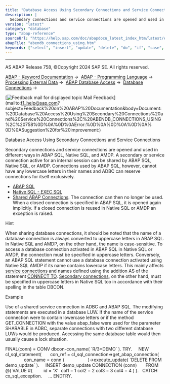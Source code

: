 ```yaml
---
title: "Database Access Using Secondary Connections and Service Connections"
description: |
  Secondary connections and service connections are opened and used in different ways in ABAP SQL, Native SQL, and AMDP. A secondary or service connection active for an internal session can be shared by ABAP SQL, Native SQL, or AMDP. Connections used by ABAP SQL, however, cannot have any lowercase let
version: "latest"
category: "database"
type: "abap-reference"
sourceUrl: "https://help.sap.com/doc/abapdocu_latest_index_htm/latest/en-US/abendb_connections_using.htm"
abapFile: "abendb_connections_using.htm"
keywords: ["select", "insert", "update", "delete", "do", "if", "case", "try", "catch", "method", "class", "data", "types", "abendb", "connections", "using"]
---
```


* * *

AS ABAP Release 758, ©Copyright 2024 SAP SE. All rights reserved.

[ABAP - Keyword Documentation](https://help.sap.com/doc/abapdocu_latest_index_htm/latest/en-US/abenabap.htm) →  [ABAP - Programming Language](https://help.sap.com/doc/abapdocu_latest_index_htm/latest/en-US/abenabap_reference.htm) →  [Processing External Data](https://help.sap.com/doc/abapdocu_latest_index_htm/latest/en-US/abenabap_language_external_data.htm) →  [ABAP Database Access](https://help.sap.com/doc/abapdocu_latest_index_htm/latest/en-US/abendb_access.htm) →  [Database Connections](https://help.sap.com/doc/abapdocu_latest_index_htm/latest/en-US/abendb_connections.htm) → 

 [![](Mail.gif?object=Mail.gif "Feedback mail for displayed topic") Mail Feedback](mailto:f1_help@sap.com?subject=Feedback%20on%20ABAP%20Documentation&body=Document:%20Database%20Access%20Using%20Secondary%20Connections%20and%20Service%20Connections%2C%20ABENDB_CONNECTIONS_USING%2C%20758%0D%0A%0D%0AError:%0D%0A%0D%0A%0D%0A%
0D%0ASuggestion%20for%20improvement:)

Database Access Using Secondary Connections and Service Connections

Secondary connections and service connections are opened and used in different ways in ABAP SQL, Native SQL, and AMDP. A secondary or service connection active for an internal session can be shared by ABAP SQL, Native SQL, or AMDP. Connections used by ABAP SQL, however, cannot have any lowercase letters in their names and ADBC can reserve connections for itself exclusively.

-   [ABAP SQL](#abendb-connections-using-1-------native-sql---adbc---@ITOC@@ABENDB_CONNECTIONS_USING_2)
-   [Native SQL - EXEC SQL](#abendb-connections-using-3-------amdp---@ITOC@@ABENDB_CONNECTIONS_USING_4)
-   [Shared ABAP Connections](#abendb-connections-using-5---abap-sql-----the-following-additions-can-be-used-to-use-a-database-connection-other-than-the--standard-connection--https---help-sap-com-doc-abapdocu-latest-index-htm-latest-en-us-abenstandard-db-connection-glosry-htm--glossary-entry---in-abap-sql-------the-addition--connection--https---help-sap-com-doc-abapdocu-latest-index-htm-latest-en-us-abapselect-connection-htm--for-read-statements-----the-identical-addition--connection--https---help-sap-com-doc-abapdocu-latest-index-htm-latest-en-us-abapiumd-conn-htm--for-write-statements--if-the-addition-connection-is-specified-using-the-name-of-a--secondary-connection--https---help-sap-com-doc-abapdocu-latest-index-htm-latest-en-us-abensecondary-db-connection-glosry-htm--glossary-entry---from-the-database-table-dbcon-or-using-the-name-of-a--service-connection--https---help-sap-com-doc-abapdocu-latest-index-htm-latest-en-us-abenservice-connection-glosry-htm--glossary-entry---in-an-abap-sql-statement--the-following-applies-------if-the-specified-connection-is-not-yet-active-in-the-current--internal-session--https---help-sap-com-doc-abapdocu-latest-index-htm-latest-en-us-abeninternal-session-glosry-htm--glossary-entry----it-is-either-opened-and-given-the-state-active-or--if-an-open-inactive-connection-exists-for-the-current-work-process--it-is-reused-and-set-to-active--when-the-connection-is-activated--a--database-luw--https---help-sap-com-doc-abapdocu-latest-index-htm-latest-en-us-abendatabase-luw-glosry-htm--glossary-entry---is-opened-for-it-and-this-can-be-used-by-abap-sql--native-sql--or-amdp------if-the-specified-connection-is-already-active-in-the-current--internal-session--https---help-sap-com-doc-abapdocu-latest-index-htm-latest-en-us-abeninternal-session-glosry-htm--glossary-entry----the-abap-sql-statement-uses-this-connection-and-works-in-its--database-luw--https---help-sap-com-doc-abapdocu-latest-index-htm-latest-en-us-abendatabase-luw-glosry-htm--glossary-entry----the-connection-can-be-activated-using-abap-sql--native-sql--or-amdp---when-a--secondary-connection--https---help-sap-com-doc-abapdocu-latest-index-htm-latest-en-us-abensecondary-db-connection-glosry-htm--glossary-entry---is-used--an-abap-sql-statement-only-accesses-the--database-schema--https---help-sap-com-doc-abapdocu-latest-index-htm-latest-en-us-abendatabase-schema-glosry-htm--glossary-entry---assigned-to-the--database-user-name--https---help-sap-com-doc-abapdocu-latest-index-htm-latest-en-us-abendatabase-user-name-glosry-htm--glossary-entry---assigned-to-the-secondary-connection--abap-sql-can-only-access-database-tables-and-views-that-are-defined-in-the--abap-dictionary--https---help-sap-com-doc-abapdocu-latest-index-htm-latest-en-us-abenabap-dictionary-glosry-htm--glossary-entry---in-the-current-as-abap--which-means-that-every-database-table-or-view-accessed-using-a--secondary-connection--https---help-sap-com-doc-abapdocu-latest-index-htm-latest-en-us-abensecondary-db-connection-glosry-htm--glossary-entry---must-exist-and-be-active-as-a-database-or-view-with-the-same-name-and-matching-ddic-structure-in-the-current-as-abap--regardless-of-the--secondary-database--https---help-sap-com-doc-abapdocu-latest-index-htm-latest-en-us-abensecondary-db-glosry-htm--glossary-entry---and-database-schema--for-the-database-tables-or-views-of-the-secondary-database--abap-sql-assumes-that-their--table-category--https---help-sap-com-doc-abapdocu-latest-index-htm-latest-en-us-abenddic-database-tables-tab-cat-htm--and-type-information-matches-the-local-definition-exactly--this-prerequisite-is-essential--for-example--for-the-correct-interpretation-of-the-database-content-and--if-necessary--their-conversion-with-respect-to-the-abap-types-of-the-target-fields--if-this-prerequisite-is-not-met--incorrect-data-or-runtime-errors-can-be-caused-by-reads-or-writes-depending-on-the-database-system--because-the-abap-runtime-framework-cannot-ensure-the-consistency-of-the-type-descriptions-in-the-local-and-remote-databases--the-consistency-must-be-guaranteed-by-the-relevant-application-program---the-name-of-a--secondary-connection--https---help-sap-com-doc-abapdocu-latest-index-htm-latest-en-us-abensecondary-db-connection-glosry-htm--glossary-entry---or--service-connection--https---help-sap-com-doc-abapdocu-latest-index-htm-latest-en-us-abenservice-connection-glosry-htm--glossary-entry---specified-after-connection-is-transformed-into-uppercase-letters-internally--this-must-be-respected-when-native-sql-accesses-the-connection-explicitly--conversely--an-abap-sql-statement-can-reuse-database-connections-active-in-native-sql-or-amdp-only-if-their-names-do-not-contain-any-lowercase-letters---hints------the-type-of-a-database-object-specified-in-an-abap-sql-statement-using-the-addition-connection-does-not-necessarily-need-to-match-the-type-of-the-database-object-with-the-same-name-in-the-secondary-database--for-example--a-view-with-the-same-name-in-the-secondary-database-can-be-accessed-by-specifying-a-database-table-and-vice-versa-if-they-have-the-same-structure------if-a-database-table-specified-using-the-addition-connection-in-an-abap-sql-statement-is-a--global-temporary-table--gtt---https---help-sap-com-doc-abapdocu-latest-index-htm-latest-en-us-abenglobal-temporary-table-glosry-htm--glossary-entry----it-is-handled-like-a-gtt--even-if-it-is-a-regular-transparent-table-in-the-secondary-database--conversely--there-is-no-special-handling-in-abap-sql-if-the-database-is-a-gtt-on-the-secondary-database-only------the-prerequisite-that-an-identically-named-database-object-with-a-suitable-ddic-structure-must-exist-in-the-current-system-for-views-accessed-using-a-secondary-connection-is-particularly-important-for--ddic-external-views--https---help-sap-com-doc-abapdocu-latest-index-htm-latest-en-us-abenexternal-view-glosry-htm--glossary-entry-----example--specification-of-a-database-connection-in-abap-sql---final-conn----conv-dbcon-con--name-------------delete-from-demo--update-connection--conn----native-sql---adbc-----to-use-a-database-connection-other-than-the--standard-connection--https---help-sap-com-doc-abapdocu-latest-index-htm-latest-en-us-abenstandard-db-connection-glosry-htm--glossary-entry---in--adbc--https---help-sap-com-doc-abapdocu-latest-index-htm-latest-en-us-abenadbc-glosry-htm--glossary-entry----the-static-method--get--abap--connection--https---help-sap-com-doc-abapdocu-latest-index-htm-latest-en-us-abencl-sql-connection-htm--of-the-class-cl--sql--connection-can-be-used--the-return-value-of-the-method-is-a-reference-to-a-connection-object-that-can-be-passed-to-other-adbc-objects--using-the-input-parameter-con--name--the-method-can-be-passed-the-name-of-a--secondary-connection--https---help-sap-com-doc-abapdocu-latest-index-htm-latest-en-us-abensecondary-db-connection-glosry-htm--glossary-entry---from-the-database-table-dbcon-or-a--service-connection--https---help-sap-com-doc-abapdocu-latest-index-htm-latest-en-us-abenservice-connection-glosry-htm--glossary-entry----these-names-are-case-sensitive--the-activated-connection-is-an--abap-connection--https---help-sap-com-doc-abapdocu-latest-index-htm-latest-en-us-abenabap-connection-glosry-htm--glossary-entry---that-can-be-used-in-abap-sql--native-sql--and-amdp--a-further-method--get--connection--https---help-sap-com-doc-abapdocu-latest-index-htm-latest-en-us-abencl-sql-connection-htm--works-in-a-similar-way-to-get--abap--connection--but-has-an-additional-input-parameter-sharable--which-activates-an-exclusive-connection-if-its-default-parameter-abap--false-is-used-------get--abap--connection-or-get--connection-with-abap--true-passed-to-sharable-for-shared--abap-connections--https---help-sap-com-doc-abapdocu-latest-index-htm-latest-en-us-abenabap-connection-glosry-htm--glossary-entry------------if-the-connection-passed-to-con--name-is-not-yet-active-in-the-current--internal-session--https---help-sap-com-doc-abapdocu-latest-index-htm-latest-en-us-abeninternal-session-glosry-htm--glossary-entry----it-is-either-opened-and-set-to-active-or--if-an-open-inactive-connection-exists-for-the-current-work-process--it-is-reused-and-set-to-active--when-the-connection-is-activated--a--database-luw--https---help-sap-com-doc-abapdocu-latest-index-htm-latest-en-us-abendatabase-luw-glosry-htm--glossary-entry---is-opened-for-it----------if-the-connection-passed-to-con--name-is-already-active-in-the-current--internal-session--https---help-sap-com-doc-abapdocu-latest-index-htm-latest-en-us-abeninternal-session-glosry-htm--glossary-entry----this-connection-and-its--database-luw--https---help-sap-com-doc-abapdocu-latest-index-htm-latest-en-us-abendatabase-luw-glosry-htm--glossary-entry---are-used--the-connection-can-be-activated-using-abap-sql--native-sql--or-amdp------get--connection-with-abap--false-passed-to-sharable--default--for-exclusive-connections-----------a-new-connection-is-always-activated-for-the-current--internal-session--https---help-sap-com-doc-abapdocu-latest-index-htm-latest-en-us-abeninternal-session-glosry-htm--glossary-entry---by-opening-a-new-connection-or-activating-an-inactive-connection-of-the-current-work-process--no-existing-active-connection-of-the-name-passed-to-con--name-is-used--a-connection-activated-like-this-can-only-be-used-exclusively-using-the-returned-connection-object-in-adbc--------after-successful-execution--get--connection-gets-a-reference-to-a-connection-object--the-connection-object-represents-the-connection-activated-or-reused-using-get--connection-in-adbc-and-can-be-passed-to-the-instance-constructors-of-the-classes-cl--sql--statement-and-cl--sql--prepared--statement--the-sql-statements-of-these-classes-are-then-executed-on-this-connection-in-its-database-luw---hints------abap--false-can-be-used-for-the-parameter-sharable-of-the-method-get--connection-to-control-the-use-of-a-database-connection-and-its-database-luw-explicitly--database-connections-that-are-activated-differently-are-usually-available-to-all-accesses-in-abap-sql-and-native-sql------if-abap--false-is-passed-to-the-parameter-sharable-of-the-method-get--connection--multiple-database-connections-with-the-same-name-can-be-activated-and-used-within-a-single-internal-session--these-are-indicated-in-the-output-of-the-program-dbconinfo-by-the-different-values-in-the-column-hdl------when-opening-exclusive-connections-for-connection-objects--the-maximum-number-of-connections-for-each-work-process-must-not-be-exceeded--exclusive-connection-should-be-closed-explicitly-once-they-are-no-longer-needed-and-if-there-are-a-large-number-of-connection-objects---example--specification-of-a-database-connection-in-adbc---final-conn----conv-dbcon-con--name-------------try------new-cl--sql--statement--------con--ref---cl--sql--connection--get--abap--connection--------------------con--name---conn----------------------execute--update----delete-from-demo--update--------catch-cx--sql--exception----------endtry---native-sql---exec-sql-----the-following-special-statements-can-be-used-to-use-a-database-connection-other-than-the--standard-connection--https---help-sap-com-doc-abapdocu-latest-index-htm-latest-en-us-abenstandard-db-connection-glosry-htm--glossary-entry---in-native-sql-embedded-between--exec-sql--https---help-sap-com-doc-abapdocu-latest-index-htm-latest-en-us-abapexec-htm--and--endexec--https---help-sap-com-doc-abapdocu-latest-index-htm-latest-en-us-abapendexec-htm--------connect-to--https---help-sap-com-doc-abapdocu-latest-index-htm-latest-en-us-abapexec-connection-htm-------set-connection--https---help-sap-com-doc-abapdocu-latest-index-htm-latest-en-us-abapexec-connection-htm---the-statement--connect-to--https---help-sap-com-doc-abapdocu-latest-index-htm-latest-en-us-abapexec-connection-htm--can-be-used-to-activate-a--secondary-connection--https---help-sap-com-doc-abapdocu-latest-index-htm-latest-en-us-abensecondary-db-connection-glosry-htm--glossary-entry---or-a--service-connection--https---help-sap-com-doc-abapdocu-latest-index-htm-latest-en-us-abenservice-connection-glosry-htm--glossary-entry----here--the-addition-as-can-be-used-to-open-the-same-connection-more-than-once-under-different-names--the-entries-made-here-are-case-sensitive-------if-no-name-is-specified-using-as--the-following-applies----------if-the-connection-specified-after-connect-to-is-not-yet-active-in-the-current--internal-session--https---help-sap-com-doc-abapdocu-latest-index-htm-latest-en-us-abeninternal-session-glosry-htm--glossary-entry----it-is-either-opened-and-set-to-active-or--if-an-open-inactive-connection-exists-for-the-current-work-process--it-is-reused-and-set-to-active--when-the-connection-is-activated--a--database-luw--https---help-sap-com-doc-abapdocu-latest-index-htm-latest-en-us-abendatabase-luw-glosry-htm--glossary-entry---is-opened-for-it-and-this-can-be-used-by-abap-sql--native-sql--and-amdp----------if-the-connection-specified-after-con--name-is-already-active-in-the-current--internal-session--https---help-sap-com-doc-abapdocu-latest-index-htm-latest-en-us-abeninternal-session-glosry-htm--glossary-entry----this-connection-and-its--database-luw--https---help-sap-com-doc-abapdocu-latest-index-htm-latest-en-us-abendatabase-luw-glosry-htm--glossary-entry---are-reused--the-connection-can-be-activated-using-abap-sql--native-sql--or-amdp------if-a-name-is-specified-using-as--the-following-applies----------if-the-connection-specified-after-connect-to-is-not-yet-active-under-this-name-in-the-current--internal-session--https---help-sap-com-doc-abapdocu-latest-index-htm-latest-en-us-abeninternal-session-glosry-htm--glossary-entry----it-is-either-opened-and-set-to-active-or--if-an-open-inactive-connection-exists-for-the-current-work-process--it-is-reused-and-given-the-state-active--when-the-connection-is-activated--a--database-luw--https---help-sap-com-doc-abapdocu-latest-index-htm-latest-en-us-abendatabase-luw-glosry-htm--glossary-entry---is-opened-for-it--a-connection-with-a-name-defined-using-as-is-only-used-by-native-sql-embedded-between--exec-sql--https---help-sap-com-doc-abapdocu-latest-index-htm-latest-en-us-abapexec-htm--and--endexec--https---help-sap-com-doc-abapdocu-latest-index-htm-latest-en-us-abapendexec-htm---abap-sql-and-other-kinds-of-native-sql-or-amdp-do-not-use-this-type-of-connection----------if-the-connection-specified-after-con--name-is-already-active-under-this-name-in-the-current--internal-session--https---help-sap-com-doc-abapdocu-latest-index-htm-latest-en-us-abeninternal-session-glosry-htm--glossary-entry----this-connection-and-its--database-luw--https---help-sap-com-doc-abapdocu-latest-index-htm-latest-en-us-abendatabase-luw-glosry-htm--glossary-entry---are-reused--the-connection-can-only-have-been-activated-using-connect-to---after-the-statement-connect-to--all-subsequent-native-sql-statements-embedded-between--exec-sql--https---help-sap-com-doc-abapdocu-latest-index-htm-latest-en-us-abapexec-htm--and--endexec--https---help-sap-com-doc-abapdocu-latest-index-htm-latest-en-us-abapendexec-htm--in-the-current-internal-session-use-the-connection-activated-or-reused-using-connect-to--the-statement--set-connection--https---help-sap-com-doc-abapdocu-latest-index-htm-latest-en-us-abapexec-connection-htm--can-be-used-to-switch-to-the-use-of-the-previously-activated-connection-of-the-current-internal-session--here--a-name-defined-with-as-must-be-specified-using-this-connection--more-specifically--the--standard-connection--https---help-sap-com-doc-abapdocu-latest-index-htm-latest-en-us-abenstandard-db-connection-glosry-htm--glossary-entry---can-be-activated-by-specifying-default--the-statement-set-connection-is-ignored-by-the-database-luws-of-the-connections-involved---hint--when-a-name-is-specified-after-as-in-the-statement-connect-to--multiple-database-connections-with-the-same-original-name-can-be-activated-and-used-in-the-same-internal-session--these-are-indicated-in-the-output-of-the-program-dbconinfo-by-the-different-values-in-the-column-hdl---example--specification-of-a-database-connection-after-exec-sql---final-conn----conv-dbcon-con--name-------------exec-sql----connect-to--conn-endexec--exec-sql----delete-from-demo--update-endexec---amdp-----to-use-a-database-connection-other-than-the--standard-connection--https---help-sap-com-doc-abapdocu-latest-index-htm-latest-en-us-abenstandard-db-connection-glosry-htm--glossary-entry---to-execute-an--amdp-procedure-implementation--https---help-sap-com-doc-abapdocu-latest-index-htm-latest-en-us-abenamdp-procedure-method-glosry-htm--glossary-entry----the-names-of--service-connections--https---help-sap-com-doc-abapdocu-latest-index-htm-latest-en-us-abenservice-connection-glosry-htm--glossary-entry---can-be-passed-to-the-input-parameter--connection--https---help-sap-com-doc-abapdocu-latest-index-htm-latest-en-us-abenamdp-db-connections-htm--of-the-associated--amdp-method--https---help-sap-com-doc-abapdocu-latest-index-htm-latest-en-us-abenamdp-method-glosry-htm--glossary-entry----the-names-are-case-sensitive-here---secondary-connections--https---help-sap-com-doc-abapdocu-latest-index-htm-latest-en-us-abensecondary-db-connection-glosry-htm--glossary-entry---cannot-be-used-------if-the-passed-connection-is-not-yet-active-in-the-current--internal-session--https---help-sap-com-doc-abapdocu-latest-index-htm-latest-en-us-abeninternal-session-glosry-htm--glossary-entry----it-is-either-opened-and-set-to-active-or--if-an-open-inactive-connection-exists-for-the-current-work-process--it-is-reused-and-set-to-active--when-the-connection-is-activated--a--database-luw--https---help-sap-com-doc-abapdocu-latest-index-htm-latest-en-us-abendatabase-luw-glosry-htm--glossary-entry---is-opened-for-it-and-this-can-be-used-by-abap-sql--native-sql--and-amdp------if-the-specified-connection-is-already-active-in-the-current--internal-session--https---help-sap-com-doc-abapdocu-latest-index-htm-latest-en-us-abeninternal-session-glosry-htm--glossary-entry----the-procedure-implementation-is-called-using-this-connection-and-works-in-its--database-luw--https---help-sap-com-doc-abapdocu-latest-index-htm-latest-en-us-abendatabase-luw-glosry-htm--glossary-entry----the-connection-can-be-activated-using-abap-sql--native-sql--or-amdp---hint--the-service-connections-that-can-be-used-by-amdp-are-also-connections-that-can-be-used-by-abap-sql--native-sql--and-amdp--as-long-as-the-appropriate-conditions-are-met---example--specification-of-a-database-connection-in-amdp---final-conn----conv-dbcon-con--name----r-3-----------try------new-cl--demo--amdp--connection---------------get--scarr--exporting---------------------------connection---conn---------------------------clnt---------sy-mandt-------------------------importing---------------------------carriers---final-result-------catch-cx--amdp--error-into-final-amdp--error-----------endtry---shared-abap-connections-----a-secondary-connection-or-service-connection-active-within-an-internal-session-is-an--abap-connection--https---help-sap-com-doc-abapdocu-latest-index-htm-latest-en-us-abenabap-connection-glosry-htm--glossary-entry---that-is-shared-by-abap-sql--native-sql--and-amdp-with-the-following-exceptions-------a-connection-activated-using-adbc-that-uses-the-value-abap--false-for-the-parameter-sharable-of-the-method-get--connection-of-the-class-cl--sql--connection-can-only-be-used-exclusively-using-the-associated-connection-object------a-connection-activated-after-exec-sql-with-connect-to-using-a-name-specified-after-as-can-only-be-used-between-exec-and-endexec------amdp-can-only-use-service-connections---shared-abap-connections-are-activated-as-follows-------using-the-connection-addition-of-abap-sql-statements-to-activate-the-connection-----using-either-the-method-get--abap--connection-of-the-adbc-class-cl--sql--connection-or-the-method-get--connection-with-the-value-abap--true-for-the-parameter-sharable-to-activate-the-connection------passing-the-name-to-the-input-parameter-connection-of-an-amdp-method-to-activate-the-connection------using-the-statement-connect-to-after-exec-sql-to-activate-the-connection--without-specifying-a-name-after-as---after-a-shared-abap-connection-is-activated--it-is-reused-by-all-following-accesses-from-abap-sql--native-sql--and-amdp-within-the-same-internal-session--regardless-of-how-it-was-activated---shared-abap-connections-can-be-closed-using-native-sql--as-described--here--abendb-connections-mngmnt-htm-@ITOC@@ABENDB_CONNECTIONS_MNGMNT_1). The connection can then no longer be used. When a closed connection is specified in ABAP SQL, it is opened again implicitly. If a closed connection is reused in Native SQL or AMDP an exception is raised.

Hint

When sharing database connections, it should be noted that the name of a database connection is always converted to uppercase letters in ABAP SQL. In Native SQL and AMDP, on the other hand, the name is case-sensitive. To access a database connection activated in ABAP SQL in Native SQL or AMDP, the connection must be specified in uppercase letters. Conversely, an ABAP SQL statement cannot use a database connection activated using Native SQL AMDP if its name contains lowercase letters. This mainly affects [service connections](https://help.sap.com/doc/abapdocu_latest_index_htm/latest/en-US/abenservice_connection_glosry.htm "Glossary Entry") and names defined using the addition AS of the statement [CONNECT TO](https://help.sap.com/doc/abapdocu_latest_index_htm/latest/en-US/abapexec_connection.htm). [Secondary connections](https://help.sap.com/doc/abapdocu_latest_index_htm/latest/en-US/abensecondary_db_connection_glosry.htm "Glossary Entry"), on the other hand, must be specified in uppercase letters in Native SQL too in accordance with their spelling in the table DBCON.

Example

Use of a shared service connection in ADBC and ABAP SQL. The modifying statements are executed in a database LUW. If the name of the service connection were to contain lowercase letters or if the method GET\_CONNECTION with the value abap\_false were used for the parameter SHARABLE in ADBC, separate connections with two different database LUWs would be produced. Accessing the same database table would then usually cause a lock situation.

FINAL(conn) = CONV dbcon-con\_name( \`R/3\*DEMO\` ).
TRY.
    NEW cl\_sql\_statement(
      con\_ref = cl\_sql\_connection=>get\_abap\_connection(
                  con\_name = conn )
                  )->execute\_update( \`DELETE FROM demo\_update\` ).
    INSERT demo\_update CONNECTION (conn)
      FROM @( VALUE #(
        id = 'X'  col1 = 1 col2 = 2 col3 = 3 col4 = 4 ) ).
  CATCH cx\_sql\_exception.
    ...
ENDTRY.